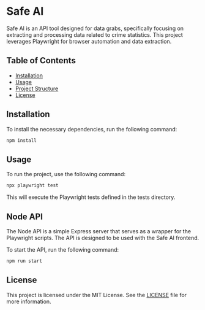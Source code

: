 # Safe AI

Safe AI is an API tool designed for data grabs, specifically focusing on extracting and processing data related to crime statistics. This project leverages Playwright for browser automation and data extraction.

## Table of Contents

- [Installation](#installation)
- [Usage](#usage)
- [Project Structure](#project-structure)
- [License](#license)

## Installation

To install the necessary dependencies, run the following command:

```sh
npm install
```

## Usage

To run the project, use the following command:

```sh
npx playwright test
```

This will execute the Playwright tests defined in the tests directory.

## Node API

The Node API is a simple Express server that serves as a wrapper for the Playwright scripts. The API is designed to be used with the Safe AI frontend.

To start the API, run the following command:

```sh
npm run start
```

## License

This project is licensed under the MIT License. See the [LICENSE](LICENSE) file for more information.

```

```
